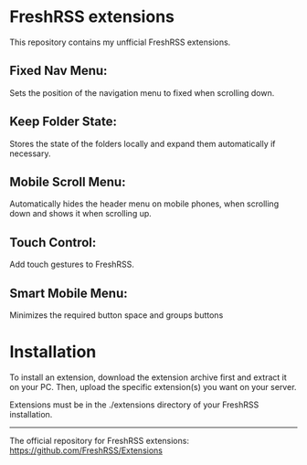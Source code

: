 # FreshRSS extensions
This repository contains my unfficial FreshRSS extensions.

## Fixed Nav Menu:
Sets the position of the navigation menu to fixed when scrolling down.

## Keep Folder State:
Stores the state of the folders locally and expand them automatically if necessary.

## Mobile Scroll Menu:
Automatically hides the header menu on mobile phones, when scrolling down and shows it when scrolling up.

## Touch Control:
Add touch gestures to FreshRSS.

## Smart Mobile Menu:
Minimizes the required button space and groups buttons

# Installation

To install an extension, download the extension archive first and extract it on your PC. 
Then, upload the specific extension(s) you want on your server. 

Extensions must be in the ./extensions directory of your FreshRSS installation.

---

The official repository for FreshRSS extensions: https://github.com/FreshRSS/Extensions